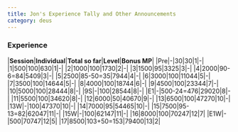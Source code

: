 ```yaml
---
title: Jon's Experience Tally and Other Announcements
category: deus
---
```

### Experience

|__Session__|__Individual__|__Total so far__|__Level__|__Bonus MP__|
|Pre|-|30|30|1|-|
|1|500|100|630|1|-|
|2|1000|100|1730|2|-|
|3|1500|95|3325|3|-|
|4|2000|90-6=84|5409|3|-|
|5|2500|85-50=35|7944|4|-|
|6|3000|100|11044|5|-|
|7|3500|100|14644|5|-|
|8|4000|100|18744|6|-|
|9|4500|100|23344|7|-|
|10|5000|100|28444|8|-|
|9S|-|100|28544|8|-|
|E1|-|500-24=476|29020|8|-|
|11|5500|100|34620|8|-|
|12|6000|50|40670|9|-|
|13|6500|100|47270|10|-|
|13W|-|100|47370|10|-|
|14|7000|95|54465|10|-|
|15|7500|95-13=82|62047|11|-|
|15W|-|100|62147|11|-|
|16|8000|100|70247|12|7|
|E1W|-|500|70747|12|5|
|17|8500|103+50=153|79400|13|2|
